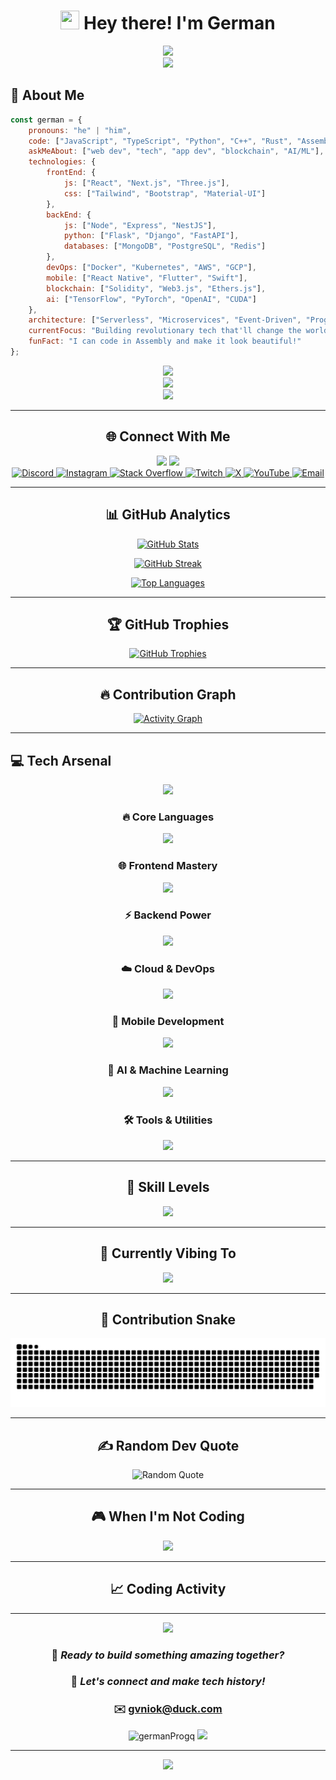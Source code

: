 <!-- 
    Let's make this place shine like pure gold!
-->

<div align="center">

# <img src="https://raw.githubusercontent.com/MartinHeinz/MartinHeinz/master/wave.gif" width="30px" height="30px" /> Hey there! I'm German


<img src="https://readme-typing-svg.herokuapp.com/?font=Righteous&size=35&center=true&vCenter=true&width=500&height=70&duration=4000&lines=Full-Stack+Developer!;Tech+Innovator!;Problem+Solver!;Code+Architect!" />

</div>

<div align="center">
  <img src="https://capsule-render.vercel.app/api?type=soft&color=0:E34C26,100:DA44B8&height=2&animation=fadeIn" />
</div>

## 🚀 About Me

<!-- <img align="right" alt="Coding" width="400" src="https://media.giphy.com/media/qgQUggAC3Pfv687qPC/giphy.gif"> -->

<div align="left">

```javascript
const german = {
    pronouns: "he" | "him",
    code: ["JavaScript", "TypeScript", "Python", "C++", "Rust", "Assembly"],
    askMeAbout: ["web dev", "tech", "app dev", "blockchain", "AI/ML"],
    technologies: {
        frontEnd: {
            js: ["React", "Next.js", "Three.js"],
            css: ["Tailwind", "Bootstrap", "Material-UI"]
        },
        backEnd: {
            js: ["Node", "Express", "NestJS"],
            python: ["Flask", "Django", "FastAPI"],
            databases: ["MongoDB", "PostgreSQL", "Redis"]
        },
        devOps: ["Docker", "Kubernetes", "AWS", "GCP"],
        mobile: ["React Native", "Flutter", "Swift"],
        blockchain: ["Solidity", "Web3.js", "Ethers.js"],
        ai: ["TensorFlow", "PyTorch", "OpenAI", "CUDA"]
    },
    architecture: ["Serverless", "Microservices", "Event-Driven", "Progressive Web Apps"],
    currentFocus: "Building revolutionary tech that'll change the world 🌍",
    funFact: "I can code in Assembly and make it look beautiful!"
};
```

</div>

<div align="center">
  <img src="https://capsule-render.vercel.app/api?type=soft&color=0:E34C26,100:DA44B8&height=2&animation=fadeIn" />
</div>

<div align="center">
  <img src="https://readme-typing-svg.herokuapp.com/?font=Righteous&size=20&center=true&vCenter=true&width=800&height=30&duration=4000&pause=1000&color=E34C26&lines=All+my+codes+and+ideas+are+open+for+you+to+explore+and+use!;Feel+free+to+take+inspiration+or+jumpstart+your+own+innovation!" />
</div>

<div align="center">
  <img src="https://readme-typing-svg.herokuapp.com/?font=Righteous&size=22&center=true&vCenter=true&width=800&height=40&duration=3000&pause=800&color=DA44B8&lines=🎯+Mission%3A+Building+something+truly+spectacular!;Let's+redefine+the+tech+world+together!" />
</div>

---

<div align="center">

## 🌐 **Connect With Me**
<img src="https://readme-typing-svg.herokuapp.com/?font=Righteous&size=18&center=true&vCenter=true&width=400&height=25&duration=2000&pause=1000&color=E34C26&lines=Let's+build+the+future+together!;Connect+with+me+on+social+media!" />

<img src="https://capsule-render.vercel.app/api?type=soft&color=0:E34C26,100:DA44B8&height=2&animation=fadeIn" />

<div align="center">
  <a href="https://discord.gg/eeh_">
    <img src="https://img.shields.io/badge/Discord-%237289DA.svg?logo=discord&logoColor=white&style=for-the-badge" alt="Discord" />
  </a>
  <a href="https://instagram.com/german_progq">
    <img src="https://img.shields.io/badge/Instagram-%23E4405F.svg?logo=Instagram&logoColor=white&style=for-the-badge" alt="Instagram" />
  </a>
  <a href="https://stackoverflow.com/users/German_progq">
    <img src="https://img.shields.io/badge/-Stackoverflow-FE7A16?logo=stack-overflow&logoColor=white&style=for-the-badge" alt="Stack Overflow" />
  </a>
  <a href="https://twitch.tv/Lctro">
    <img src="https://img.shields.io/badge/Twitch-%239146FF.svg?logo=Twitch&logoColor=white&style=for-the-badge" alt="Twitch" />
  </a>
  <a href="https://x.com/GermanVinokurov">
    <img src="https://img.shields.io/badge/X-black.svg?logo=X&logoColor=white&style=for-the-badge" alt="X" />
  </a>
  <a href="https://youtube.com/@@selectronXD">
    <img src="https://img.shields.io/badge/YouTube-%23FF0000.svg?logo=YouTube&logoColor=white&style=for-the-badge" alt="YouTube" />
  </a>
  <a href="mailto:gvniok@duck.com">
    <img src="https://img.shields.io/badge/Email-%23D14836.svg?logo=gmail&logoColor=white&style=for-the-badge" alt="Email" />
  </a>
</div>

</div>

---

<div align="center">

## 📊 **GitHub Analytics**

<a href="#"><img src="https://github-readme-stats.vercel.app/api?username=germanProgq&theme=radical&hide_border=false&include_all_commits=true&count_private=true" alt="GitHub Stats" /></a>

<a href="#"><img src="https://github-readme-streak-stats.herokuapp.com/?user=germanProgq&theme=radical&hide_border=false" alt="GitHub Streak" /></a>

<a href="#"><img src="https://github-readme-stats.vercel.app/api/top-langs/?username=germanProgq&theme=radical&hide_border=false&include_all_commits=true&count_private=true&layout=compact" alt="Top Languages" /></a>

</div>

---

<div align="center">

## 🏆 **GitHub Trophies**
<a href="#"><img src="https://github-profile-trophy.vercel.app/?username=germanProgq&theme=radical&no-frame=false&no-bg=false&margin-w=4" alt="GitHub Trophies" /></a>

</div>

---

<div align="center">

## 🔥 **Contribution Graph**
<a href="#"><img src="https://github-readme-activity-graph.vercel.app/graph?username=germanProgq&theme=tokyo-night&hide_border=true&bg_color=0D1117" alt="Activity Graph" /></a>

</div>

---

## 💻 **Tech Arsenal**

<div align="center">
  <img src="https://readme-typing-svg.herokuapp.com/?font=Righteous&size=20&center=true&vCenter=true&width=600&height=30&duration=3000&pause=1000&color=E34C26&lines=Technologies+I+work+with+daily;My+technical+expertise" />
</div>

<div align="center">

### 🔥 **Core Languages**
<a href="#"><img src="https://skillicons.dev/icons?i=c,cpp,rust,py,js,ts,go,swift,cs,java&perline=10" /></a>

### 🌐 **Frontend Mastery**
<a href="#"><img src="https://skillicons.dev/icons?i=react,nextjs,threejs,html,css,tailwind,sass,bootstrap&perline=8" /></a>

### ⚡ **Backend Power**
<a href="#"><img src="https://skillicons.dev/icons?i=nodejs,express,nestjs,graphql,mongodb,postgres,redis,docker&perline=8" /></a>

### ☁️ **Cloud & DevOps**
<a href="#"><img src="https://skillicons.dev/icons?i=aws,gcp,kubernetes,terraform,nginx,apache&perline=6" /></a>

### 📱 **Mobile Development**
<a href="#"><img src="https://skillicons.dev/icons?i=flutter,react,swift,dart&perline=4" /></a>

### 🤖 **AI & Machine Learning**
<a href="#"><img src="https://skillicons.dev/icons?i=tensorflow,pytorch,opencv,python&perline=4" /></a>

### 🛠️ **Tools & Utilities**
<a href="#"><img src="https://skillicons.dev/icons?i=git,github,vscode,figma,blender,webpack,vite&perline=7" /></a>

</div>

---

<div align="center">

## 🎯 **Skill Levels**

<a href="#"><img src="https://readme-typing-svg.herokuapp.com/?font=Fira+Code&size=16&duration=4000&pause=1000&color=E34C26&center=true&vCenter=true&width=800&height=40&lines=🚀+System+Programming+████████████████████+100%25+|+🌐+Web+Development+███████████████████+95%25;📱+Mobile+Development+██████████████████+90%25+|+🤖+AI%2FML+█████████████████+85%25;🔗+Blockchain+████████████████+80%25+|+☁️+Cloud%2FDevOps+███████████████+75%25;🎨+UI%2FUX+Design+██████████████+70%25+|+🔐+Cybersecurity+███████████████+75%25" /></a>

</div>

---

<div align="center">

## 🎵 **Currently Vibing To**
<div align="center">
  <img src="https://readme-typing-svg.herokuapp.com/?font=Righteous&size=25&center=true&vCenter=true&width=600&height=50&duration=2500&lines=🎧+Lofi+Hip+Hop+Beats;🎵+Electronic+Music;🎸+Synthwave+Classics;🥁+Drum+%26+Bass;🎹+Ambient+Soundscapes" />
</div>

</div>

---

<div align="center">

## 🐍 **Contribution Snake**
<picture>
  <source media="(prefers-color-scheme: dark)" srcset="https://raw.githubusercontent.com/platane/platane/output/github-contribution-grid-snake-dark.svg">
  <source media="(prefers-color-scheme: light)" srcset="https://raw.githubusercontent.com/platane/platane/output/github-contribution-grid-snake.svg">
  <img alt="github contribution grid snake animation" src="https://raw.githubusercontent.com/platane/platane/output/github-contribution-grid-snake.svg">
</picture>

</div>

---

<div align="center">

## ✍️ **Random Dev Quote**
<img src="https://quotes-github-readme.vercel.app/api?type=horizontal&theme=radical" alt="Random Quote" />

</div>

---

<div align="center">

## 🎮 **When I'm Not Coding**

<img src="https://readme-typing-svg.herokuapp.com/?font=Righteous&size=25&center=true&vCenter=true&width=600&height=50&duration=3500&lines=🎵+Producing+Electronic+Music;🎮+Gaming+%26+Streaming;🏋️+Fitness+%26+Health;📚+Learning+New+Technologies;🌍+Exploring+%26+Traveling" />

</div>


---

<div align="center">

## 📈 **Coding Activity**

<!--START_SECTION:waka-->
<!--END_SECTION:waka-->

</div>

---

<div align="center">

<img src="https://capsule-render.vercel.app/api?type=soft&color=0:E34C26,100:DA44B8&height=2&animation=fadeIn" />

### 🚀 *Ready to build something amazing together?*
### 📧 *Let's connect and make tech history!*
### ✉️ [gvniok@duck.com](mailto:gvniok@duck.com)

<img src="https://komarev.com/ghpvc/?username=germanProgq&label=Profile%20views&color=0e75b6&style=flat" alt="germanProgq" />

<img src="https://capsule-render.vercel.app/api?type=soft&color=0:E34C26,100:DA44B8&height=2&animation=fadeIn" />

</div>

---

<div align="center">
  <img src="https://capsule-render.vercel.app/api?type=waving&color=E34C26&height=120&section=footer"/>
</div>
